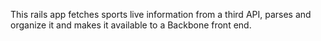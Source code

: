 
This rails app fetches sports live information from a third API, parses and organize it and makes it available to a Backbone front end.
